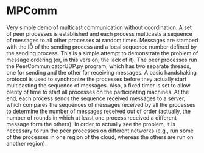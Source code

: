 # MPComm
Very simple demo of multicast communication without coordination.
A set of peer processes is established and each process multicasts a sequence of messages to all other processes at random times. Messages are stamped with the ID of the sending process and a local sequence number defined by the sending process. This is a simple attempt to demonstrate the problem of message ordering (or, in this version, the lack of it). The peer processes run the PeerCommunicatorUDP.py program, which has two separate threads, one for sending and the other for receiving messages. A basic handshaking protocol is used to synchronize the processes before they actually start multicasting the sequence of messages. Also, a fixed timer is set to allow plenty of time to start all processes on the participating machines. At the end, each process sends the sequence received messages to a server, which compares the sequences of messages received by all the processes to determine the number of messages received out of order (actually, the number of rounds in which at least one process received a different message form the others).
In order to actually see the problem, it is necessary to run the peer processes on different networks (e.g., run some of the processes in one region of the cloud, whereas the others are run on another region).
